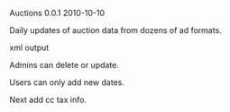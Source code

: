 Auctions 0.0.1  2010-10-10

Daily updates of auction data from dozens of ad formats.

xml output

Admins can delete or update.

Users can only add new dates.

Next add cc tax info.
